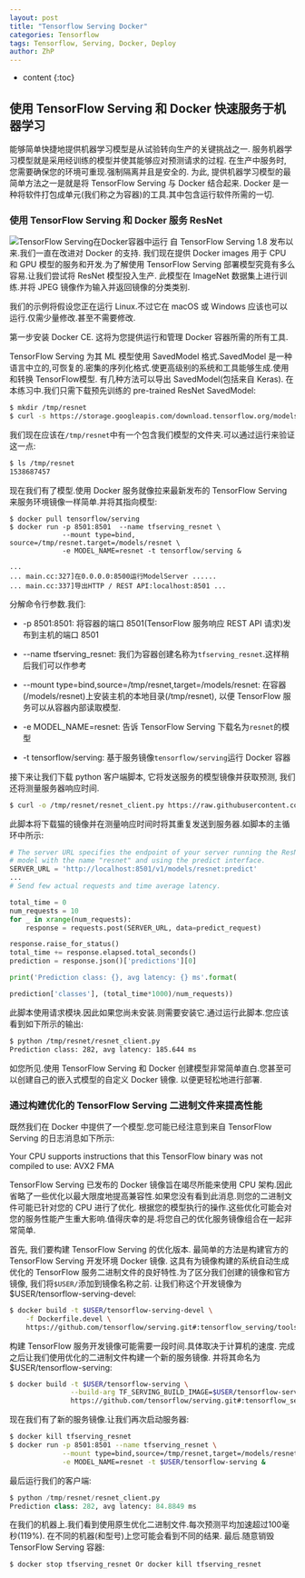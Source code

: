 ```yaml
---
layout: post
title: "Tensorflow Serving Docker"
categories: Tensorflow
tags: Tensorflow, Serving, Docker, Deploy
author: ZhP
---
```


* content
{:toc}

## 使用 TensorFlow Serving 和 Docker 快速服务于机器学习


能够简单快捷地提供机器学习模型是从试验转向生产的关键挑战之一. 服务机器学习模型就是采用经训练的模型并使其能够应对预测请求的过程. 在生产中服务时, 您需要确保您的环境可重现.强制隔离并且是安全的. 为此, 提供机器学习模型的最简单方法之一是就是将 TensorFlow Serving 与 Docker 结合起来. Docker 是一种将软件打包成单元(我们称之为容器)的工具.其中包含运行软件所需的一切.

### 使用 TensorFlow Serving 和 Docker 服务 ResNet

![TensorFlow Serving在Docker容器中运行]()
自 TensorFlow Serving 1.8 发布以来.我们一直在改进对 Docker 的支持. 我们现在提供 Docker images 用于 CPU 和 GPU 模型的服务和开发.为了解使用 TensorFlow Serving 部署模型究竟有多么容易.让我们尝试将 ResNet 模型投入生产. 此模型在 ImageNet 数据集上进行训练.并将 JPEG 镜像作为输入并返回镜像的分类类别.

我们的示例将假设您正在运行 Linux.不过它在 macOS 或 Windows 应该也可以运行.仅需少量修改.甚至不需要修改.

第一步安装 Docker CE. 这将为您提供运行和管理 Docker 容器所需的所有工具.

TensorFlow Serving 为其 ML 模型使用 SavedModel 格式.SavedModel 是一种语言中立的,可恢复的.密集的序列化格式.使更高级别的系统和工具能够生成.使用和转换 TensorFlow模型. 有几种方法可以导出 SavedModel(包括来自 Keras). 在本练习中.我们只需下载预先训练的 pre-trained ResNet SavedModel:

```bash
$ mkdir /tmp/resnet 
$ curl -s https://storage.googleapis.com/download.tensorflow.org/models/official/20181001_resnet/savedmodels/resnet_v2_fp32_savedmodel_NHWC_jpg.tar.gz | tar --strip-components=2 -C /tmp/resnet -xvz
```

我们现在应该在`/tmp/resnet`中有一个包含我们模型的文件夹.可以通过运行来验证这一点:

```bash
$ ls /tmp/resnet 
1538687457
```

现在我们有了模型.使用 Docker 服务就像拉来最新发布的 TensorFlow Serving 来服务环境镜像一样简单.并将其指向模型:

```
$ docker pull tensorflow/serving 
$ docker run -p 8501:8501  --name tfserving_resnet \ 
             --mount type=bind, source=/tmp/resnet.target=/models/resnet \ 
             -e MODEL_NAME=resnet -t tensorflow/serving &

... 
... main.cc:327]在0.0.0.0:8500运行ModelServer ...... 
... main.cc:337]导出HTTP / REST API:localhost:8501 ...
```

分解命令行参数.我们:

* -p 8501:8501: 将容器的端口 8501(TensorFlow 服务响应 REST API 请求)发布到主机的端口 8501

* --name tfserving_resnet: 我们为容器创建名称为`tfserving_resnet`.这样稍后我们可以作参考

* --mount type=bind,source=/tmp/resnet,target=/models/resnet: 在容器(/models/resnet)上安装主机的本地目录(/tmp/resnet), 以便 TensorFlow 服务可以从容器内部读取模型.

* -e MODEL_NAME=resnet: 告诉 TensorFlow Serving 下载名为`resnet`的模型

* -t tensorflow/serving: 基于服务镜像`tensorflow/serving`运行 Docker 容器

接下来让我们下载 python 客户端脚本, 它将发送服务的模型镜像并获取预测, 我们还将测量服务器响应时间.

```bash
$ curl -o /tmp/resnet/resnet_client.py https://raw.githubusercontent.com/tensorflow/serving/master/tensorflow_serving/example/resnet_client.py
```

此脚本将下载猫的镜像并在测量响应时间时将其重复发送到服务器.如脚本的主循环中所示:

```python
# The server URL specifies the endpoint of your server running the ResNet    
# model with the name "resnet" and using the predict interface.    
SERVER_URL = 'http://localhost:8501/v1/models/resnet:predict'    
...    
# Send few actual requests and time average latency.    

total_time = 0    
num_requests = 10    
for _ in xrange(num_requests):    
    response = requests.post(SERVER_URL, data=predict_request)    

response.raise_for_status()    
total_time += response.elapsed.total_seconds()    
prediction = response.json()['predictions'][0]    

print('Prediction class: {}, avg latency: {} ms'.format(    

prediction['classes'], (total_time*1000)/num_requests))    
```

此脚本使用请求模块.因此如果您尚未安装.则需要安装它.通过运行此脚本.您应该看到如下所示的输出:

```bash
$ python /tmp/resnet/resnet_client.py
Prediction class: 282, avg latency: 185.644 ms
```

如您所见.使用 TensorFlow Serving 和 Docker 创建模型非常简单直白.您甚至可以创建自己的嵌入式模型的自定义 Docker 镜像. 以便更轻松地进行部署.

### 通过构建优化的 TensorFlow Serving 二进制文件来提高性能

既然我们在 Docker 中提供了一个模型.您可能已经注意到来自 TensorFlow Serving 的日志消息如下所示:

Your CPU supports instructions that this TensorFlow binary was not compiled to use: AVX2 FMA

TensorFlow Serving 已发布的 Docker 镜像旨在竭尽所能来使用 CPU 架构.因此省略了一些优化以最大限度地提高兼容性.如果您没有看到此消息.则您的二进制文件可能已针对您的 CPU 进行了优化.
根据您的模型执行的操作.这些优化可能会对您的服务性能产生重大影响.值得庆幸的是.将您自己的优化服务镜像组合在一起非常简单.

首先, 我们要构建 TensorFlow Serving 的优化版本. 最简单的方法是构建官方的 TensorFlow Serving 开发环境 Docker 镜像. 这具有为镜像构建的系统自动生成优化的 TensorFlow 服务二进制文件的良好特性.为了区分我们创建的镜像和官方镜像, 我们将`$USER/`添加到镜像名称之前.
让我们称这个开发镜像为 $USER/tensorflow-serving-devel:

```bash
$ docker build -t $USER/tensorflow-serving-devel \
    -f Dockerfile.devel \ 
    https://github.com/tensorflow/serving.git#:tensorflow_serving/tools/docker
```

构建 TensorFlow 服务开发镜像可能需要一段时间.具体取决于计算机的速度. 完成之后让我们使用优化的二进制文件构建一个新的服务镜像. 并将其命名为 $USER/tensorflow-serving:

```bash
$ docker build -t $USER/tensorflow-serving \
               --build-arg TF_SERVING_BUILD_IMAGE=$USER/tensorflow-serving-devel \ 
               https://github.com/tensorflow/serving.git#:tensorflow_serving/tools/docker
```

现在我们有了新的服务镜像.让我们再次启动服务器:

```bash
$ docker kill tfserving_resnet
$ docker run -p 8501:8501 --name tfserving_resnet \
             --mount type=bind,source=/tmp/resnet,target=/models/resnet \
             -e MODEL_NAME=resnet -t $USER/tensorflow-serving &
```

最后运行我们的客户端:
```python
$ python /tmp/resnet/resnet_client.py
Prediction class: 282, avg latency: 84.8849 ms
```

在我们的机器上.我们看到使用原生优化二进制文件.每次预测平均加速超过100毫秒(119%). 在不同的机器(和型号)上您可能会看到不同的结果.
最后.随意销毁 TensorFlow Serving 容器:

```bash
$ docker stop tfserving_resnet Or docker kill tfserving_resnet
```
``````````````````````````````````````````````````````````````````````````````````````````````````````````````````````````````````````````````````````````````
